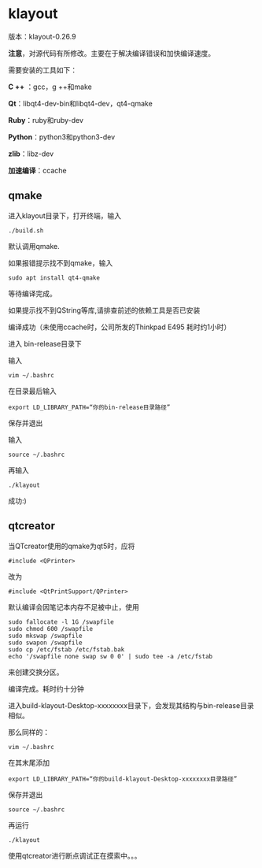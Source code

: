 # klayout

版本：klayout-0.26.9

**注意**，对源代码有所修改。主要在于解决编译错误和加快编译速度。

需要安装的工具如下：

**C ++** ：gcc，g ++和make

**Qt**：libqt4-dev-bin和libqt4-dev，qt4-qmake

**Ruby**：ruby和ruby-dev

**Python**：python3和python3-dev

**zlib**：libz-dev

**加速编译**：ccache

## qmake

进入klayout目录下，打开终端，输入

    ./build.sh

默认调用qmake.

如果报错提示找不到qmake，输入

    sudo apt install qt4-qmake

等待编译完成。

如果提示找不到QString等库,请排查前述的依赖工具是否已安装

编译成功（未使用ccache时，公司所发的Thinkpad E495 耗时约1小时）

进入 bin-release目录下

输入

    vim ~/.bashrc

在目录最后输入

    export LD_LIBRARY_PATH=“你的bin-release目录路径”

保存并退出

输入

    source ~/.bashrc

再输入

    ./klayout

成功:)

## qtcreator

当QTcreator使用的qmake为qt5时，应将

    #include <QPrinter>
改为
    
    #include <QtPrintSupport/QPrinter>
    
    
默认编译会因笔记本内存不足被中止，使用

    sudo fallocate -l 1G /swapfile
    sudo chmod 600 /swapfile
    sudo mkswap /swapfile
    sudo swapon /swapfile
    sudo cp /etc/fstab /etc/fstab.bak
    echo '/swapfile none swap sw 0 0' | sudo tee -a /etc/fstab

来创建交换分区。

编译完成。耗时约十分钟

进入build-klayout-Desktop-xxxxxxxx目录下，会发现其结构与bin-release目录相似。

那么同样的：

    vim ~/.bashrc
  
在其末尾添加  

    export LD_LIBRARY_PATH=“你的build-klayout-Desktop-xxxxxxxx目录路径”

保存并退出

    source ~/.bashrc
  
再运行

    ./klayout


使用qtcreator进行断点调试正在摸索中。。。
